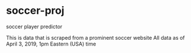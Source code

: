 # soccer-proj
soccer player predictor

This is data that is scraped from a prominent soccer website
All data as of April 3, 2019, 1pm Eastern (USA) time
